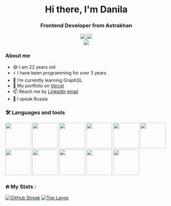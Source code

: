 <!--
b13d/b13d is a ✨ _special_ ✨ repository because its README.md (this file) appears on your GitHub profile.

Here are some ideas to get you started:

- 🔭 I’m currently working on ...
- 🌱 I’m currently learning ...
- 👯 I’m looking to collaborate on ...
- 🤔 I’m looking for help with ...
- 💬 Ask me about ...
- 📫 How to reach me: ...
- 😄 Pronouns: ...
- ⚡️ Fun fact: ...
-->

<div id="header" align="center">
  <h1>Hi there, I'm Danila</h1>
  <h3>Frontend Developer from Astrakhan</h3>
</div>

<div id="socials" align="center">
    <a href="https://t.me/boltach13">
     <img src="https://img.shields.io/badge/Telegram-blue?logo=telegram&logoColor=white&style=for-the-badge" />
  </a>
    <a href="https://www.linkedin.com/in/danila-boltach-615b3724a/">
     <img src="https://img.shields.io/badge/LinkedIn-blue?logo=linkedin&logoColor=white&style=for-the-badge" />
  </a>
  </div>

<div align="center">
 <img src="https://media.giphy.com/media/2IudUHdI075HL02Pkk/giphy.gif)https://media.giphy.com/media/2IudUHdI075HL02Pkk/giphy.gif">
</div>

  
  ### About me
  
- 😄 I am 22 years old
- ⚡️ I have been programming for over 3 years.
- 🌱 I’m currently learning GraphQL
- 👯 My portfolio on [Vercel](https://re-portfolio-two.vercel.app/)
- 📫 Reach me by  [LinkedIn](https://www.linkedin.com/in/danila-boltach-615b3724a/) [email](mailto:boltach13022001@gmail.com)
- 💬 I speak Russia

### :hammer_and_wrench: Languages and tools

<div id="tech">
  <img width="80px" height="80px" src="https://cdn.jsdelivr.net/gh/devicons/devicon/icons/html5/html5-original.svg" />
  <img width="80px" height="80px" src="https://cdn.jsdelivr.net/gh/devicons/devicon/icons/css3/css3-original.svg" />
  <img width="80px" height="80px" src="https://cdn.jsdelivr.net/gh/devicons/devicon/icons/javascript/javascript-original.svg" />
  <img width="80px" height="80px" src="https://cdn.jsdelivr.net/gh/devicons/devicon/icons/react/react-original.svg" />
  <img width="80px" height="80px" src="https://cdn.jsdelivr.net/gh/devicons/devicon/icons/redux/redux-original.svg" />
  <img width="80px" height="80px" src="https://cdn.jsdelivr.net/gh/devicons/devicon/icons/nextjs/nextjs-line.svg" />
  <img width="80px" height="80px" src="https://cdn.jsdelivr.net/gh/devicons/devicon/icons/typescript/typescript-original.svg" />
  <img width="80px" height="80px" src="https://cdn.jsdelivr.net/gh/devicons/devicon/icons/git/git-original.svg" />
  <img width="80px" height="80px" src="https://cdn.jsdelivr.net/gh/devicons/devicon/icons/npm/npm-original-wordmark.svg" />
  <img width="80px" height="80px" src="https://cdn.jsdelivr.net/gh/devicons/devicon/icons/tailwindcss/tailwindcss-plain.svg" />
  <img width="80px" height="80px" src="https://cdn.jsdelivr.net/gh/devicons/devicon/icons/sass/sass-original.svg" />      
</div>

### :fire: My Stats :

[![GitHub Streak](http://github-readme-streak-stats.herokuapp.com?user=b13d&theme=dark&background=000000)](https://git.io/streak-stats)
[![Top Langs](https://github-readme-stats.vercel.app/api/top-langs/?username=b13d&layout=compact&theme=vision-friendly-dark)](https://github.com/anuraghazra/github-readme-stats)
